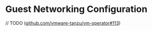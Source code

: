 # Guest Networking Configuration

// TODO ([github.com/vmware-tanzu/vm-operator#113](https://github.com/vmware-tanzu/vm-operator/issues/113))
